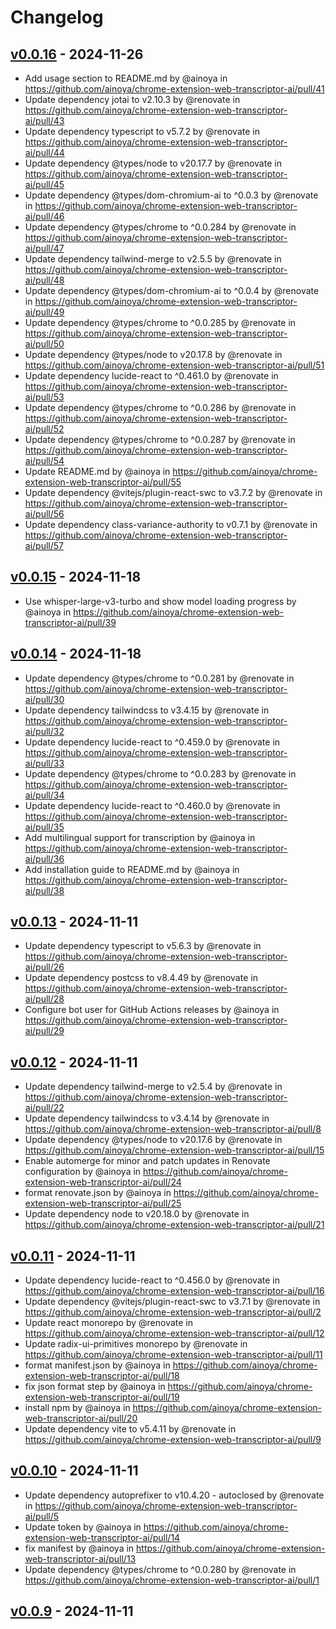 # Changelog

## [v0.0.16](https://github.com/ainoya/chrome-extension-web-transcriptor-ai/compare/v0.0.15...v0.0.16) - 2024-11-26
- Add usage section to README.md by @ainoya in https://github.com/ainoya/chrome-extension-web-transcriptor-ai/pull/41
- Update dependency jotai to v2.10.3 by @renovate in https://github.com/ainoya/chrome-extension-web-transcriptor-ai/pull/43
- Update dependency typescript to v5.7.2 by @renovate in https://github.com/ainoya/chrome-extension-web-transcriptor-ai/pull/44
- Update dependency @types/node to v20.17.7 by @renovate in https://github.com/ainoya/chrome-extension-web-transcriptor-ai/pull/45
- Update dependency @types/dom-chromium-ai to ^0.0.3 by @renovate in https://github.com/ainoya/chrome-extension-web-transcriptor-ai/pull/46
- Update dependency @types/chrome to ^0.0.284 by @renovate in https://github.com/ainoya/chrome-extension-web-transcriptor-ai/pull/47
- Update dependency tailwind-merge to v2.5.5 by @renovate in https://github.com/ainoya/chrome-extension-web-transcriptor-ai/pull/48
- Update dependency @types/dom-chromium-ai to ^0.0.4 by @renovate in https://github.com/ainoya/chrome-extension-web-transcriptor-ai/pull/49
- Update dependency @types/chrome to ^0.0.285 by @renovate in https://github.com/ainoya/chrome-extension-web-transcriptor-ai/pull/50
- Update dependency @types/node to v20.17.8 by @renovate in https://github.com/ainoya/chrome-extension-web-transcriptor-ai/pull/51
- Update dependency lucide-react to ^0.461.0 by @renovate in https://github.com/ainoya/chrome-extension-web-transcriptor-ai/pull/53
- Update dependency @types/chrome to ^0.0.286 by @renovate in https://github.com/ainoya/chrome-extension-web-transcriptor-ai/pull/52
- Update dependency @types/chrome to ^0.0.287 by @renovate in https://github.com/ainoya/chrome-extension-web-transcriptor-ai/pull/54
- Update README.md by @ainoya in https://github.com/ainoya/chrome-extension-web-transcriptor-ai/pull/55
- Update dependency @vitejs/plugin-react-swc to v3.7.2 by @renovate in https://github.com/ainoya/chrome-extension-web-transcriptor-ai/pull/56
- Update dependency class-variance-authority to v0.7.1 by @renovate in https://github.com/ainoya/chrome-extension-web-transcriptor-ai/pull/57

## [v0.0.15](https://github.com/ainoya/chrome-extension-web-transcriptor-ai/compare/v0.0.14...v0.0.15) - 2024-11-18
- Use whisper-large-v3-turbo and show model loading progress by @ainoya in https://github.com/ainoya/chrome-extension-web-transcriptor-ai/pull/39

## [v0.0.14](https://github.com/ainoya/chrome-extension-web-transcriptor-ai/compare/v0.0.13...v0.0.14) - 2024-11-18
- Update dependency @types/chrome to ^0.0.281 by @renovate in https://github.com/ainoya/chrome-extension-web-transcriptor-ai/pull/30
- Update dependency tailwindcss to v3.4.15 by @renovate in https://github.com/ainoya/chrome-extension-web-transcriptor-ai/pull/32
- Update dependency lucide-react to ^0.459.0 by @renovate in https://github.com/ainoya/chrome-extension-web-transcriptor-ai/pull/33
- Update dependency @types/chrome to ^0.0.283 by @renovate in https://github.com/ainoya/chrome-extension-web-transcriptor-ai/pull/34
- Update dependency lucide-react to ^0.460.0 by @renovate in https://github.com/ainoya/chrome-extension-web-transcriptor-ai/pull/35
- Add multilingual support for transcription by @ainoya in https://github.com/ainoya/chrome-extension-web-transcriptor-ai/pull/36
- Add installation guide to README.md by @ainoya in https://github.com/ainoya/chrome-extension-web-transcriptor-ai/pull/38

## [v0.0.13](https://github.com/ainoya/chrome-extension-web-transcriptor-ai/compare/v0.0.12...v0.0.13) - 2024-11-11
- Update dependency typescript to v5.6.3 by @renovate in https://github.com/ainoya/chrome-extension-web-transcriptor-ai/pull/26
- Update dependency postcss to v8.4.49 by @renovate in https://github.com/ainoya/chrome-extension-web-transcriptor-ai/pull/28
- Configure bot user for GitHub Actions releases by @ainoya in https://github.com/ainoya/chrome-extension-web-transcriptor-ai/pull/29

## [v0.0.12](https://github.com/ainoya/chrome-extension-web-transcriptor-ai/compare/v0.0.11...v0.0.12) - 2024-11-11
- Update dependency tailwind-merge to v2.5.4 by @renovate in https://github.com/ainoya/chrome-extension-web-transcriptor-ai/pull/22
- Update dependency tailwindcss to v3.4.14 by @renovate in https://github.com/ainoya/chrome-extension-web-transcriptor-ai/pull/8
- Update dependency @types/node to v20.17.6 by @renovate in https://github.com/ainoya/chrome-extension-web-transcriptor-ai/pull/15
- Enable automerge for minor and patch updates in Renovate configuration by @ainoya in https://github.com/ainoya/chrome-extension-web-transcriptor-ai/pull/24
- format renovate.json by @ainoya in https://github.com/ainoya/chrome-extension-web-transcriptor-ai/pull/25
- Update dependency node to v20.18.0 by @renovate in https://github.com/ainoya/chrome-extension-web-transcriptor-ai/pull/21

## [v0.0.11](https://github.com/ainoya/chrome-extension-web-transcriptor-ai/compare/v0.0.10...v0.0.11) - 2024-11-11
- Update dependency lucide-react to ^0.456.0 by @renovate in https://github.com/ainoya/chrome-extension-web-transcriptor-ai/pull/16
- Update dependency @vitejs/plugin-react-swc to v3.7.1 by @renovate in https://github.com/ainoya/chrome-extension-web-transcriptor-ai/pull/2
- Update react monorepo by @renovate in https://github.com/ainoya/chrome-extension-web-transcriptor-ai/pull/12
- Update radix-ui-primitives monorepo by @renovate in https://github.com/ainoya/chrome-extension-web-transcriptor-ai/pull/11
- format manifest.json by @ainoya in https://github.com/ainoya/chrome-extension-web-transcriptor-ai/pull/18
- fix json format step by @ainoya in https://github.com/ainoya/chrome-extension-web-transcriptor-ai/pull/19
- install npm by @ainoya in https://github.com/ainoya/chrome-extension-web-transcriptor-ai/pull/20
- Update dependency vite to v5.4.11 by @renovate in https://github.com/ainoya/chrome-extension-web-transcriptor-ai/pull/9

## [v0.0.10](https://github.com/ainoya/chrome-extension-web-transcriptor-ai/compare/v0.0.9...v0.0.10) - 2024-11-11
- Update dependency autoprefixer to v10.4.20 - autoclosed by @renovate in https://github.com/ainoya/chrome-extension-web-transcriptor-ai/pull/5
- Update token by @ainoya in https://github.com/ainoya/chrome-extension-web-transcriptor-ai/pull/14
- fix manifest by @ainoya in https://github.com/ainoya/chrome-extension-web-transcriptor-ai/pull/13
- Update dependency @types/chrome to ^0.0.280 by @renovate in https://github.com/ainoya/chrome-extension-web-transcriptor-ai/pull/1

## [v0.0.9](https://github.com/ainoya/chrome-extension-web-transcriptor-ai/commits/v0.0.9) - 2024-11-11
